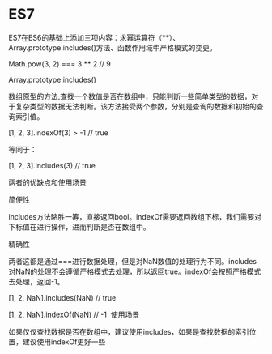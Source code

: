 # ES7

ES7在ES6的基础上添加三项内容：求幂运算符（**）、Array.prototype.includes()方法、函数作用域中严格模式的变更。

Math.pow(3, 2) === 3 ** 2    // 9

Array.prototype.includes()

数组原型的方法,查找一个数值是否在数组中，只能判断一些简单类型的数据，对于复杂类型的数据无法判断。该方法接受两个参数，分别是查询的数据和初始的查询索引值。

[1, 2, 3].indexOf(3) > -1 // true

等同于：

[1, 2, 3].includes(3) // true

两者的优缺点和使用场景

简便性

includes方法略胜一筹，直接返回bool。indexOf需要返回数组下标，我们需要对下标值在进行操作，进而判断是否在数组中。

精确性

两者这都是通过===进行数据处理，但是对NaN数值的处理行为不同。includes对NaN的处理不会遵循严格模式去处理，所以返回true。indexOf会按照严格模式去处理，返回-1。

[1, 2, NaN].includes(NaN)     // true

[1, 2, NaN].indexOf(NaN)  // -1
​
使用场景

如果仅仅查找数据是否在数组中，建议使用includes，如果是查找数据的索引位置，建议使用indexOf更好一些
